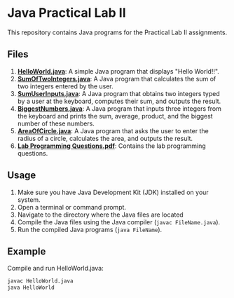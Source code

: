 # Java Practical Lab II

This repository contains Java programs for the Practical Lab II assignments.

## Files

1. [**HelloWorld.java**](HelloWorld.java): A simple Java program that displays "Hello World!!".
2. [**SumOfTwoIntegers.java**](SumOfTwoIntegers.java): A Java program that calculates the sum of two integers entered by the user.
3. [**SumUserInputs.java**](SumUserInputs.java): A Java program that obtains two integers typed by a user at the keyboard, computes their sum, and outputs the result.
4. [**BiggestNumbers.java**](BiggestNumbers.java): A Java program that inputs three integers from the keyboard and prints the sum, average, product, and the biggest number of these numbers.
5. [**AreaOfCircle.java**](AreaOfCircle.java): A Java program that asks the user to enter the radius of a circle, calculates the area, and outputs the result.
6. [**Lab Programming Questions.pdf**](LabProgrammingQuestions.pdf): Contains the lab programming questions.

## Usage

1. Make sure you have Java Development Kit (JDK) installed on your system.
2. Open a terminal or command prompt.
3. Navigate to the directory where the Java files are located
4. Compile the Java files using the Java compiler (`javac FileName.java`).
5. Run the compiled Java programs (`java FileName`).

## Example

Compile and run HelloWorld.java:

```bash
javac HelloWorld.java
java HelloWorld
